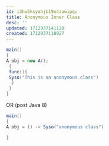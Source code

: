 ```yaml
---
id: i3hw5ksyabjb19n4zawipqu
title: Anonymous Inner Class
desc: ''
updated: 1712937141120
created: 1712937118927
---
```


```java
main()
{ 
A obj = new A();
 {
 func(){
 Syso("This is an anonymous class")
  }
 }
}
```

OR (post Java 8)

```java
main()
{ 
A obj = () -> Syso("anonymous class")

}
```
